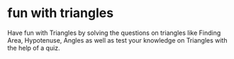# fun with triangles
 
Have fun with Triangles by solving the questions on triangles like Finding Area, Hypotenuse, Angles as well as test your knowledge on Triangles with the help of a quiz.
